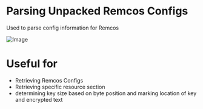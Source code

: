 # Parsing Unpacked Remcos Configs

Used to parse config information for Remcos

![Image](/Script.png)

# Useful for
- Retrieving Remcos Configs
- Retrieving specific resource section
- determining key size based on byte position and marking location of key and encrypted text